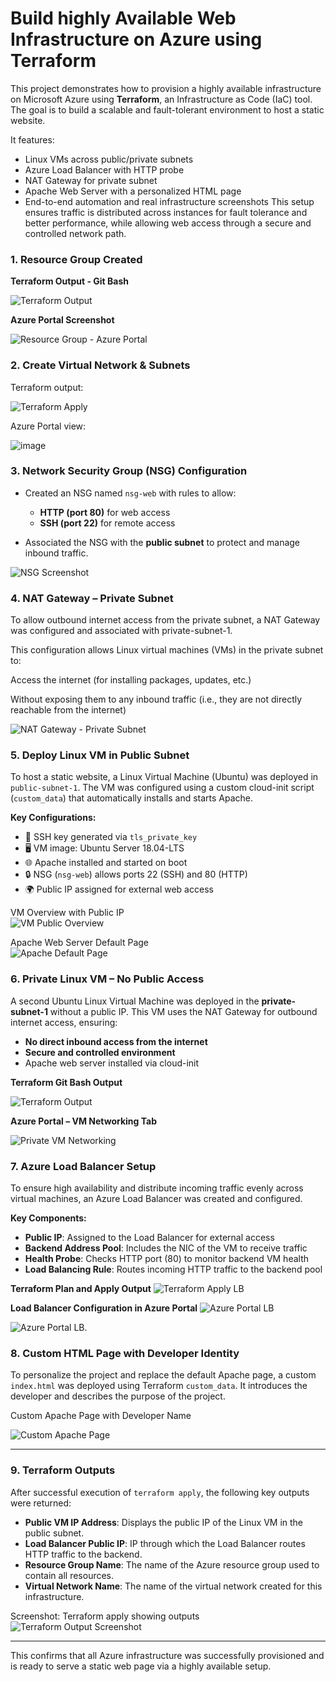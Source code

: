 # Build highly Available Web Infrastructure on Azure using Terraform

This project demonstrates how to provision a highly available infrastructure on Microsoft Azure using **Terraform**, an Infrastructure as Code (IaC) tool. The goal is to build a scalable and fault-tolerant environment to host a static website.

It features:
- Linux VMs across public/private subnets
- Azure Load Balancer with HTTP probe
- NAT Gateway for private subnet
- Apache Web Server with a personalized HTML page
- End-to-end automation and real infrastructure screenshots
This setup ensures traffic is distributed across instances for fault tolerance and better performance, while allowing web access through a secure and controlled network path.


### 1. Resource Group Created

**Terraform Output - Git Bash**

![Terraform Output](screenshots/rg-created-gitbash.png)

**Azure Portal Screenshot**

![Resource Group - Azure Portal](screenshots/rg-created-azure-portal.png)

### 2. Create Virtual Network & Subnets

Terraform output:

![Terraform Apply](./screenshots/terraform-vnet-subnet-apply.png)

Azure Portal view:

![image](https://github.com/user-attachments/assets/3abf5736-6259-44a0-be62-48ca181f7c19)

### 3. Network Security Group (NSG) Configuration

- Created an NSG named `nsg-web` with rules to allow:
  - **HTTP (port 80)** for web access
  - **SSH (port 22)** for remote access

- Associated the NSG with the **public subnet** to protect and manage inbound traffic.

![NSG Screenshot](screenshots/nsg-web-rules.png)

### 4. NAT Gateway – Private Subnet
   
To allow outbound internet access from the private subnet, a NAT Gateway was configured and associated with private-subnet-1.

This configuration allows Linux virtual machines (VMs) in the private subnet to:

Access the internet (for installing packages, updates, etc.)

Without exposing them to any inbound traffic (i.e., they are not directly reachable from the internet)

![NAT Gateway - Private Subnet](./screenshots/nat-gateway-private-subnet.png)

### 5. Deploy Linux VM in Public Subnet

To host a static website, a Linux Virtual Machine (Ubuntu) was deployed in `public-subnet-1`. The VM was configured using a custom cloud-init script (`custom_data`) that automatically installs and starts Apache.

**Key Configurations:**
- 🔐 SSH key generated via `tls_private_key`
- 🖥️ VM image: Ubuntu Server 18.04-LTS
- 🌐 Apache installed and started on boot
- 🔒 NSG (`nsg-web`) allows ports 22 (SSH) and 80 (HTTP)
- 🌍 Public IP assigned for external web access

VM Overview with Public IP  
![VM Public Overview](screenshots/vm-public-overview.png)

Apache Web Server Default Page  
![Apache Default Page](screenshots/apache-default-page.png)

### 6. Private Linux VM – No Public Access

A second Ubuntu Linux Virtual Machine was deployed in the **private-subnet-1** without a public IP. This VM uses the NAT Gateway for outbound internet access, ensuring:

- **No direct inbound access from the internet**
- **Secure and controlled environment**
- Apache web server installed via cloud-init

**Terraform Git Bash Output**

![Terraform Output](screenshots/private-vm-created-gitbash.png)

**Azure Portal – VM Networking Tab**

![Private VM Networking](screenshots/private-vm-no-public-ip.png)

### 7. Azure Load Balancer Setup

To ensure high availability and distribute incoming traffic evenly across virtual machines, an Azure Load Balancer was created and configured.

**Key Components:**

- **Public IP**: Assigned to the Load Balancer for external access
- **Backend Address Pool**: Includes the NIC of the VM to receive traffic
- **Health Probe**: Checks HTTP port (80) to monitor backend VM health
- **Load Balancing Rule**: Routes incoming HTTP traffic to the backend pool

**Terraform Plan and Apply Output**
![Terraform Apply LB](screenshots/lb-plan-apply.png)

**Load Balancer Configuration in Azure Portal**
![Azure Portal LB](screenshots/lb-overview.png)

![Azure Portal LB](screenshots/lb-backend-pool.png).

### 8. Custom HTML Page with Developer Identity

To personalize the project and replace the default Apache page, a custom `index.html` was deployed using Terraform `custom_data`. It introduces the developer and describes the purpose of the project.

Custom Apache Page with Developer Name

![Custom Apache Page](screenshots/sapna-custom-page.png)

---

### 9. Terraform Outputs

After successful execution of `terraform apply`, the following key outputs were returned:

- **Public VM IP Address**: Displays the public IP of the Linux VM in the public subnet.
- **Load Balancer Public IP**: IP through which the Load Balancer routes HTTP traffic to the backend.
- **Resource Group Name**: The name of the Azure resource group used to contain all resources.
- **Virtual Network Name**: The name of the virtual network created for this infrastructure.

Screenshot: Terraform apply showing outputs  
![Terraform Output Screenshot](screenshots/terraform-output.png)

---

This confirms that all Azure infrastructure was successfully provisioned and is ready to serve a static web page via a highly available setup.



